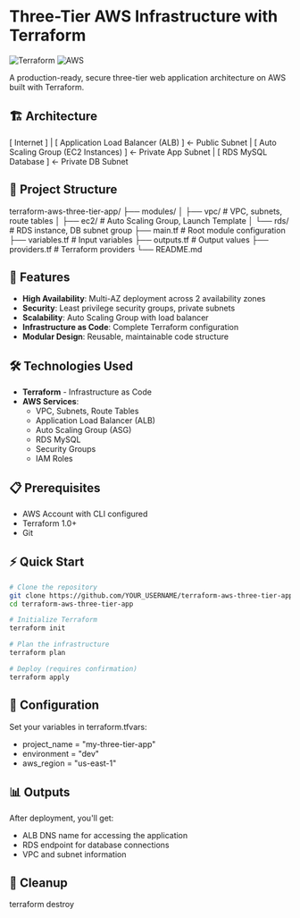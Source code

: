 # Three-Tier AWS Infrastructure with Terraform

![Terraform](https://img.shields.io/badge/terraform-%235835CC.svg?style=for-the-badge&logo=terraform&logoColor=white)
![AWS](https://img.shields.io/badge/AWS-%23FF9900.svg?style=for-the-badge&logo=amazon-aws&logoColor=white)

A production-ready, secure three-tier web application architecture on AWS built with Terraform.

## 🏗️ Architecture
[ Internet ]
|
[ Application Load Balancer (ALB) ] ← Public Subnet
|
[ Auto Scaling Group (EC2 Instances) ] ← Private App Subnet
|
[ RDS MySQL Database ] ← Private DB Subnet


## 📁 Project Structure
terraform-aws-three-tier-app/
├── modules/
│ ├── vpc/ # VPC, subnets, route tables
│ ├── ec2/ # Auto Scaling Group, Launch Template
│ └── rds/ # RDS instance, DB subnet group
├── main.tf # Root module configuration
├── variables.tf # Input variables
├── outputs.tf # Output values
├── providers.tf # Terraform providers
└── README.md


## 🚀 Features

- **High Availability**: Multi-AZ deployment across 2 availability zones
- **Security**: Least privilege security groups, private subnets
- **Scalability**: Auto Scaling Group with load balancer
- **Infrastructure as Code**: Complete Terraform configuration
- **Modular Design**: Reusable, maintainable code structure

## 🛠️ Technologies Used

- **Terraform** - Infrastructure as Code
- **AWS Services**:
  - VPC, Subnets, Route Tables
  - Application Load Balancer (ALB)
  - Auto Scaling Group (ASG)
  - RDS MySQL
  - Security Groups
  - IAM Roles

## 📋 Prerequisites

- AWS Account with CLI configured
- Terraform 1.0+
- Git

## ⚡ Quick Start

```bash
# Clone the repository
git clone https://github.com/YOUR_USERNAME/terraform-aws-three-tier-app.git
cd terraform-aws-three-tier-app

# Initialize Terraform
terraform init

# Plan the infrastructure
terraform plan

# Deploy (requires confirmation)
terraform apply
```
## 🔧 Configuration
Set your variables in terraform.tfvars:
- project_name = "my-three-tier-app"
- environment  = "dev"
- aws_region   = "us-east-1"

## 📊 Outputs
After deployment, you'll get:
- ALB DNS name for accessing the application
- RDS endpoint for database connections
- VPC and subnet information

## 🧹 Cleanup
terraform destroy


